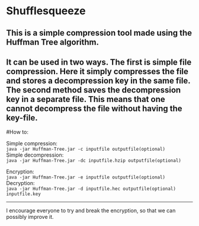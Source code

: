 # Shufflesqueeze
This is a simple compression tool made using the Huffman Tree algorithm.
---
It can be used in two ways. The first is simple file compression. Here it simply compresses the file and stores a decompression key in the same file.
The second method saves the decompression key in a separate file. This means that one cannot decompress the file without having
 the key-file.
 ---
#How to:

Simple compression:<br>
`java -jar Huffman-Tree.jar -c inputfile outputfile(optional)`<br>
Simple decompression:<br>
`java -jar Huffman-Tree.jar -dc inputfile.hzip outputfile(optional)`<br>

Encryption:<br>
`java -jar Huffman-Tree.jar -e inputfile outputfile(optional)`<br>
Decryption:<br>
`java -jar Huffman-Tree.jar -d inputfile.hec outputfile(optional) inputfile.key`<br>

---
I encourage everyone to try and break the encryption, so that we can possibly improve it.
 
 
